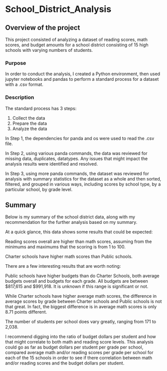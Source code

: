 # School_District_Analysis

## Overview of the project
This project consisted of analyzing a dataset of reading scores, math scores, and budget amounts for a school district consisting of 15 high schools with varying numbers of students.

### Purpose
In order to conduct the analysis, I created a Python environment, then used jupyter notebooks and pandas to perform a standard process for a dataset with a .csv format.  

### Description
The standard process has 3 steps:
1. Collect the data
2. Prepare the data
3. Analyze the data

In Step 1, the dependencies for panda and os were used to read the .csv file.

In Step 2, using various panda commands, the data was reviewed for missing data, duplicates, datatypes. Any issues that might impact the analysis results were identified and resolved.

In Step 3, using more panda commands, the dataset was reviewed for analysis with summary statistics for the dataset as a whole and then sorted, filtered, and grouped in various ways, including scores by school type, by a particular school, by grade level.

## Summary
Below is my summary of the school district data, along with my recommendation for the further analysis based on my summary.

At a quick glance, this data shows some results that could be expected:

   Reading scores overall are higher than math scores, assuming from the minimums and maximums that the scoring is from 1 to 100.

   Charter schools have higher math scores than Public schools.

There are a few interesting results that are worth noting:

   Public schools have higher budgets than do Charter Schools, both average budgets overall and budgets for each grade. All budgets are between $817,615 and $991,918. It is unknown if this range is significant or not. 

   While Charter schools have higher average math scores, the difference in average scores by grade between Charter schools and Public schools is not that great. In fact, the biggest difference is in average math scores is only 8.71 points different.

   The number of students per school does vary greatly, ranging from 171 to 2,038.  

I recommend digging into the ratio of budget dollars per student and how that might correlate to both math and reading score levels. This analysis could go as far as budget dollars per student per grade per school, compared average math and/or reading scores per grade per school for each of the 15 schools in order to see if there correlation between math and/or reading scores and the budget dollars per student.


